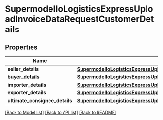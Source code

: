# SupermodelIoLogisticsExpressUploadInvoiceDataRequestCustomerDetails

## Properties
Name | Type | Description | Notes
------------ | ------------- | ------------- | -------------
**seller_details** | [**SupermodelIoLogisticsExpressUploadInvoiceDataRequestCustomerDetailsSellerDetails**](SupermodelIoLogisticsExpressUploadInvoiceDataRequestCustomerDetailsSellerDetails.md) |  | [optional] 
**buyer_details** | [**SupermodelIoLogisticsExpressUploadInvoiceDataRequestCustomerDetailsBuyerDetails**](SupermodelIoLogisticsExpressUploadInvoiceDataRequestCustomerDetailsBuyerDetails.md) |  | [optional] 
**importer_details** | [**SupermodelIoLogisticsExpressUploadInvoiceDataRequestCustomerDetailsImporterDetails**](SupermodelIoLogisticsExpressUploadInvoiceDataRequestCustomerDetailsImporterDetails.md) |  | [optional] 
**exporter_details** | [**SupermodelIoLogisticsExpressUploadInvoiceDataRequestCustomerDetailsExporterDetails**](SupermodelIoLogisticsExpressUploadInvoiceDataRequestCustomerDetailsExporterDetails.md) |  | [optional] 
**ultimate_consignee_details** | [**SupermodelIoLogisticsExpressUploadInvoiceDataRequestCustomerDetailsUltimateConsigneeDetails**](SupermodelIoLogisticsExpressUploadInvoiceDataRequestCustomerDetailsUltimateConsigneeDetails.md) |  | [optional] 

[[Back to Model list]](../README.md#documentation-for-models) [[Back to API list]](../README.md#documentation-for-api-endpoints) [[Back to README]](../README.md)

